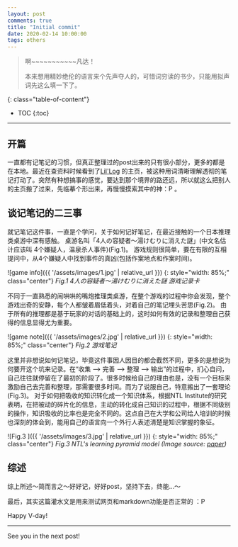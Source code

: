 ```yaml
---
layout: post
comments: true
title: "Initial commit"
date: 2020-02-14 10:00:00
tags: others
---
```


> 啊~~~~~~~~~~~凡达！
> 
> 本来想用精妙绝伦的语言来个先声夺人的，可惜词穷读的书少，只能用拟声词先这么填一下了。

<!--more-->

{: class="table-of-content"}
* TOC
{:toc}

---

## 开篇

一直都有记笔记的习惯，但真正整理过的post出来的只有很小部分，更多的都是在本地。最近在查资料时候看到了[Lil'Log](https://lilianweng.github.io/lil-log/) 的主页，被这种用词清晰理解透彻的笔记打动了。突然有种想搞事的感觉，要达到那个境界的路还远，所以就这么把别人的主页搬了过来，先临摹个形出来，再慢慢摸索其中的神：P 。


## 谈记笔记的二三事

就记笔记这件事，一直是个学问，关于如何记好笔记，在最近接触的一个日本推理类桌游中深有感触。
桌游名叫「4人の容疑者～湯けむりに消えた謎」(中文名估计应该叫 4个嫌疑人，温泉杀人事件)(Fig.1)。 
游戏规则很简单，要在有限的互相提问中，从4个嫌疑人中找到事件的真凶(包括作案地点和作案时间)。 

![game info]({{ '/assets/images/1.jpg' | relative_url }})
{: style="width: 85%;" class="center"}
*Fig.1 4人の容疑者～湯けむりに消えた謎 游戏记录卡*

不同于一直熟悉的闹哄哄的嘴炮推理类桌游，在整个游戏的过程中你会发现，整个游戏出奇的安静，每个人都皱着眉低着头，对着自己的笔记埋头苦思(Fig.2)。 由于所有的推理都是基于玩家的对话的基础上的，这时如何有效的记录和整理自己获得的信息显得尤为重要。

![game note]({{ '/assets/images/2.jpg' | relative_url }})
{: style="width: 85%;" class="center"}
*Fig.2 游戏笔记*

这里并非想说如何记笔记，毕竟这件事因人因目的都会截然不同，更多的是想说为何要开这个坑来记录。在“收集 --> 完善 --> 整理 --> 输出”的过程中，扪心自问，自己往往就停留在了最初的阶段了。很多时候给自己的理由也是，没有一个目标来激励自己去完善和整理，那需要很多时间。而为了说服自己，特意搬出了一套理论(Fig.3)。 对于如何把吸收的知识转化成一个知识体系，根据NTL Institute的研究表明，在把被动的碎片化的信息，主动的转化成自己知识的过程中，根据不同级别的操作，知识吸收的比率也是完全不同的。这点自己在大学和公司给人培训的时候也深刻的体会到，能用自己的语言向一个外行人表述清楚是知识掌握的象征。

![Fig.3 ]({{ '/assets/images/3.jpg' | relative_url }})
{: style="width: 85%;" class="center"}
*Fig.3 NTL's learning pyramid model (Image source: [paper](https://www.researchgate.net/publication/317267917_Role_of_Engineering_Design_in_Enhancing_ABET_Outcomes_of_Engineering_Programs_at_Taif_University/figures?lo=1))*

## 综述

综上所述～简而言之～好好记，好好post，坚持下去，终能...～

最后，其实这篇灌水文是用来测试网页和markdown功能是否正常的 ：P 

Happy V-day!

---

See you in the next post!



